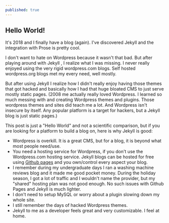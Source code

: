 ```yaml
---
published: true
---
```

## Hello World!

It's 2018 and I finally have a blog (again). I've discovered Jekyll and the integration with Prose is pretty cool.

I don't want to hate on Wordpress because it wasn't that bad. But after playing around with Jekyll , I realize what I was missing. I never really enjoyed using the very rigid wordpress.com blogs. Self hosted wordpress.org blogs met my every need, well mostly.

But after using Jekyll I realize how I didn't really enjoy having those themes that got hacked and basically how I had that huge bloated CMS to just serve mostly static pages. (2008 me actually really loved Wordpress. I learned so much messing with and creating Wordpress themes and plugins. Those wordpress themes and sites did teach me a lot. And Wordpress isn't insecure by itself. Any popular platform is a target for hackers, but a Jekyll blog is just static pages.)

This post is just a "Hello World" and not a scientific comparison, but if you are looking for a platform to build a blog on, here is why Jekyll is good:
- Wordpress is overkill. It is a great CMS, but for a blog, it is beyond what most people need/use.
- You need a hosting service for Wordpress, if you don't use the Wordpress.com hosting service. Jekyll blogs can be hosted for free using [Github pages](https://help.github.com/articles/using-jekyll-as-a-static-site-generator-with-github-pages/) and you own/control every aspect your blog.
- I remember during my undergraduate days I ran a washing machine reviews blog and it made me good pocket money. During the holiday season, I got a lot of traffic and I wouldn't name the provider, but my "shared" hosting plan was not good enough. No such issues with Github Pages and Jekyll is much lighter.
- I don't need to setup MySQL or worry about a plugin slowing down my whole site.
- I still remember the days of hacked Wordpress themes.
- Jekyll to me as a developer feels great and very customizable. I feel at home.
